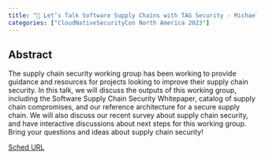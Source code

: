 ```yaml
---
title: "🦝 Let’s Talk Software Supply Chains with TAG Security - Michael Lieberman, Kusari"
categories: ["CloudNativeSecurityCon North America 2023"]
---
```


## Abstract

The supply chain security working group has been working to provide guidance and resources for projects looking to improve their supply chain security. In this talk, we will discuss the outputs of this working group, including the Software Supply Chain Security Whitepaper, catalog of supply chain compromises, and our reference architecture for a secure supply chain. We will also discuss our recent survey about supply chain security, and have interactive discussions about next steps for this working group. Bring your questions and ideas about supply chain security!

[Sched URL](https://cloudnativesecurityconna23.sched.com/event/0fe981be9d353f494d90435259f4787b)

